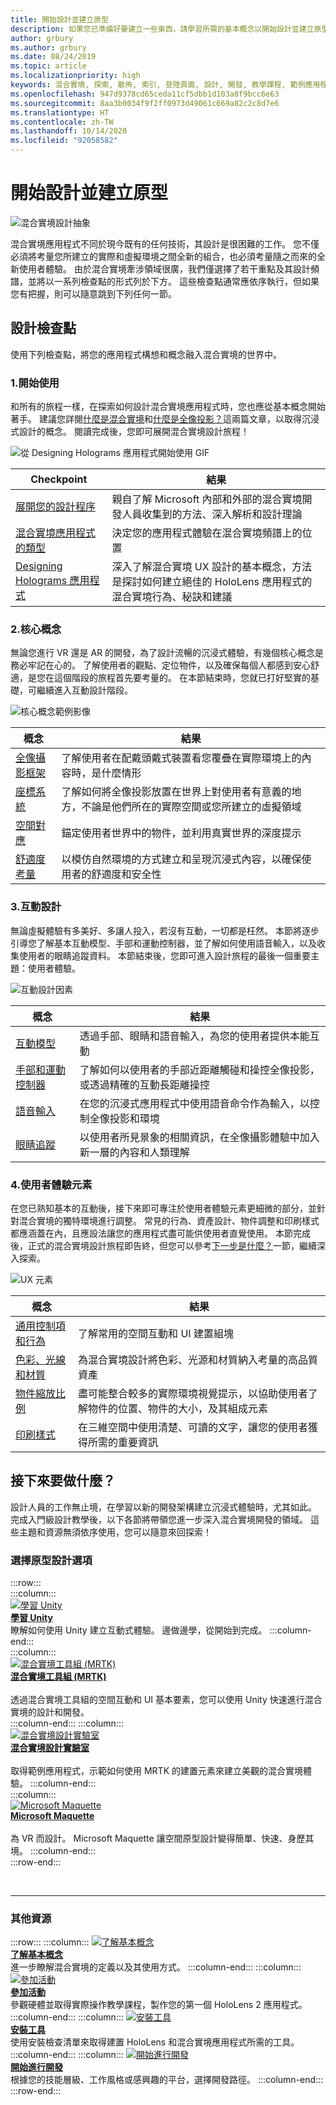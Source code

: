 ```yaml
---
title: 開始設計並建立原型
description: 如果您已準備好要建立一些東西，請學習所需的基本概念以開始設計並建立原型。
author: grbury
ms.author: grbury
ms.date: 08/24/2019
ms.topic: article
ms.localizationpriority: high
keywords: 混合實境, 探索, 散佈, 索引, 登陸頁面, 設計, 開發, 教學課程, 範例應用程式, 基本概念, 案例研究, 資源, HoloLens 操作說明, 開放原始碼專案, 核心概念, 互動
ms.openlocfilehash: 947d9378cd65ceda11cf5dbb1d103a8f9bcc6e63
ms.sourcegitcommit: 8aa3b0034f9f2ff0973d49061c669a82c2c8d7e6
ms.translationtype: HT
ms.contentlocale: zh-TW
ms.lasthandoff: 10/14/2020
ms.locfileid: "92058582"
---
```

# <a name="start-designing-and-prototyping"></a>開始設計並建立原型

![混合實境設計抽象](images/design-hero-image.png)

混合實境應用程式不同於現今既有的任何技術，其設計是很困難的工作。 您不僅必須將考量您所建立的實際和虛擬環境之間全新的組合，也必須考量隨之而來的全新使用者體驗。 由於混合實境牽涉領域很廣，我們僅選擇了若干重點及其設計頻譜，並將以一系列檢查點的形式列於下方。 這些檢查點通常應依序執行，但如果您有把握，則可以隨意跳到下列任何一節。

## <a name="design-checkpoints"></a>設計檢查點

使用下列檢查點，將您的應用程式構想和概念融入混合實境的世界中。

### <a name="1-getting-started"></a>1.開始使用

和所有的旅程一樣，在探索如何設計混合實境應用程式時，您也應從基本概念開始著手。 建議您詳閱[什麼是混合實境](../discover/mixed-reality.md)和[什麼是全像投影？](../discover/hologram.md)這兩篇文章，以取得沉浸式設計的概念。 閱讀完成後，您即可展開混合實境設計旅程！

![從 Designing Holograms 應用程式開始使用 GIF](images/HandTracking2.gif)

|  Checkpoint  |  結果  |
| --- | --- |
| [展開您的設計程序](../discover/case-study-expanding-the-design-process-for-mixed-reality.md) | 親自了解 Microsoft 內部和外部的混合實境開發人員收集到的方法、深入解析和設計理論 |
| [混合實境應用程式的類型](types-of-mixed-reality-apps.md) | 決定您的應用程式體驗在混合實境頻譜上的位置 |
| [Designing Holograms 應用程式](https://www.microsoft.com/p/designing-holograms/9nxwnjklrzwd) | 深入了解混合實境 UX 設計的基本概念，方法是探討如何建立絕佳的 HoloLens 應用程式的混合實境行為、秘訣和建議 |

### <a name="2-core-concepts"></a>2.核心概念

無論您進行 VR 還是 AR 的開發，為了設計流暢的沉浸式體驗，有幾個核心概念是務必牢記在心的。 了解使用者的觀點、定位物件，以及確保每個人都感到安心舒適，是您在這個階段的旅程首先要考量的。 在本節結束時，您就已打好堅實的基礎，可繼續進入互動設計階段。

![核心概念範例影像](images/fragments-750px.jpg)

|  概念  |  結果  |
| --- | --- |
| [全像攝影框架](holographic-frame.md) | 了解使用者在配戴頭戴式裝置看您覆疊在實際環境上的內容時，是什麼情形 |
| [座標系統](coordinate-systems.md) | 了解如何將全像投影放置在世界上對使用者有意義的地方，不論是他們所在的實際空間或您所建立的虛擬領域 |
| [空間對應](spatial-mapping.md) | 錨定使用者世界中的物件，並利用真實世界的深度提示 |
| [舒適度考量](comfort.md) | 以模仿自然環境的方式建立和呈現沉浸式內容，以確保使用者的舒適度和安全性 |

### <a name="3-interaction-design"></a>3.互動設計

無論虛擬體驗有多美好、多讓人投入，若沒有互動，一切都是枉然。 本節將逐步引導您了解基本互動模型、手部和運動控制器，並了解如何使用語音輸入，以及收集使用者的眼睛追蹤資料。 本節結束後，您即可進入設計旅程的最後一個重要主題：使用者體驗。

![互動設計因素](images/UX_Hero_Manipulation.jpg)

|  概念  |  結果  |
| --- | --- |
| [互動模型](interaction-fundamentals.md) | 透過手部、眼睛和語音輸入，為您的使用者提供本能互動 |
| [手部和運動控制器](hands-and-tools.md) | 了解如何以使用者的手部近距離觸碰和操控全像投影，或透過精確的互動長距離操控 |
| [語音輸入](voice-input.md) | 在您的沉浸式應用程式中使用語音命令作為輸入，以控制全像投影和環境  |
| [眼睛追蹤](eye-tracking.md) | 以使用者所見景象的相關資訊，在全像攝影體驗中加入新一層的內容和人類理解 |

### <a name="4-user-experience-elements"></a>4.使用者體驗元素

在您已熟知基本的互動後，接下來即可專注於使用者體驗元素更細微的部分，並針對混合實境的獨特環境進行調整。 常見的行為、資產設計、物件調整和印刷樣式都應涵蓋在內，且應設法讓您的應用程式盡可能供使用者直覺使用。 本節完成後，正式的混合實境設計旅程即告終，但您可以參考[下一步是什麼？](#whats-next)一節，繼續深入探索。

![UX 元素](images/UX_Hero_BoundingBox.jpg)

|  概念  |  結果  |
| --- | --- |
| [通用控制項和行為](app-patterns-landingpage.md) | 了解常用的空間互動和 UI 建置組塊 |
| [色彩、光線和材質](color-light-and-materials.md) | 為混合實境設計將色彩、光源和材質納入考量的高品質資產 |
| [物件縮放比例](scale.md) | 盡可能整合較多的實際環境視覺提示，以協助使用者了解物件的位置、物件的大小，及其組成元素 |
| [印刷樣式](typography.md) | 在三維空間中使用清楚、可讀的文字，讓您的使用者獲得所需的重要資訊 |

## <a name="whats-next"></a>接下來要做什麼？

設計人員的工作無止境，在學習以新的開發架構建立沉浸式體驗時，尤其如此。 完成入門級設計教學後，以下各節將帶領您進一步深入混合實境開發的領域。 這些主題和資源無須依序使用，您可以隨意來回探索！

### <a name="choose-a-prototyping-option"></a>選擇原型設計選項  

:::row:::   
    :::column:::    
       [![學習 Unity](images/logo-unity.png)](https://learn.unity.com/)<br>
        **[學習 Unity](https://learn.unity.com/)**<br>
        瞭解如何使用 Unity 建立互動式體驗。 邊做邊學，從開始到完成。
    :::column-end:::    
    :::column:::    
        [![混合實境工具組 (MRTK)](images/Final_mrtk-small_logo.png)](https://github.com/Microsoft/MixedRealityToolkit-Unity)<br>
        **[混合實境工具組 (MRTK)](https://github.com/Microsoft/MixedRealityToolkit-Unity)**<br>  
        透過混合實境工具組的空間互動和 UI 基本要素，您可以使用 Unity 快速進行混合實境的設計和開發。   
    :::column-end:::
    :::column:::    
        [![混合實境設計實驗室](images/Final_mrdl_logo.png)](https://github.com/Microsoft/MRDL_Unity_PeriodicTable)<br>
        **[混合實境設計實驗室](https://github.com/Microsoft/MRDL_Unity_PeriodicTable)**<br>  
        取得範例應用程式，示範如何使用 MRTK 的建置元素來建立美觀的混合實境體驗。
    :::column-end:::        
    :::column:::    
        [![Microsoft Maquette](images/Final_maquette_logo.png)](https://www.maquette.ms/)<br>
        **[Microsoft Maquette](https://www.maquette.ms/)**<br>  
        為 VR 而設計。 Microsoft Maquette 讓空間原型設計變得簡單、快速、身歷其境。 
    :::column-end:::    
:::row-end:::

<br>

---

### <a name="additional-resources"></a>其他資源

:::row:::
    :::column:::
       [![了解基本概念](images/icon-lightbulb.png)](../discover/get-started-with-mr.md#understand-the-basics)<br>
        **[了解基本概念](../discover/get-started-with-mr.md#understand-the-basics)**<br>
        進一步瞭解混合實境的定義以及其使用方式。
    :::column-end:::
    :::column:::
        [![參加活動](images/icon-calendar.jpg)](../whats-new/sf-academy-events.md)<br>
         **[參加活動](../whats-new/sf-academy-events.md)**<br>
        參觀硬體並取得實際操作教學課程，製作您的第一個 HoloLens 2 應用程式。
    :::column-end:::
    :::column:::
        [![安裝工具](images/icon-design.png)](../develop/install-the-tools.md)<br>
         **[安裝工具](../develop/install-the-tools.md)**<br>
        使用安裝檢查清單來取得建置 HoloLens 和混合實境應用程式所需的工具。
    :::column-end:::
    :::column:::
        [![開始進行開發](images/icon-developer.png)](../develop/development.md)<br>
        **[開始進行開發](../develop/development.md)**<br>
        根據您的技能層級、工作風格或感興趣的平台，選擇開發路徑。
    :::column-end:::
:::row-end:::

<br>

<br>